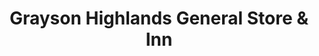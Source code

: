 ---
title: "Grayson Highlands General Store & Inn"
url: /mouth-of-wilson/grayson-highlands-general-store-and-inn/
shop: general
---